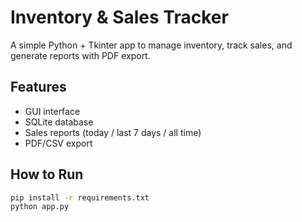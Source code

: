 # Inventory & Sales Tracker

A simple Python + Tkinter app to manage inventory, track sales, and generate reports with PDF export.

## Features
- GUI interface
- SQLite database
- Sales reports (today / last 7 days / all time)
- PDF/CSV export

## How to Run
```bash
pip install -r requirements.txt
python app.py
